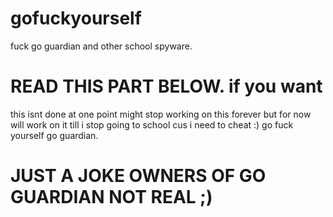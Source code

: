 # gofuckyourself
fuck go guardian and other school spyware.

# READ THIS PART BELOW. if you want

this isnt done at one point might
stop working on this forever
but for now will work on it till 
i stop going to school cus i need
to cheat :) go fuck yourself go guardian.

# JUST A JOKE OWNERS OF GO GUARDIAN NOT REAL ;)
